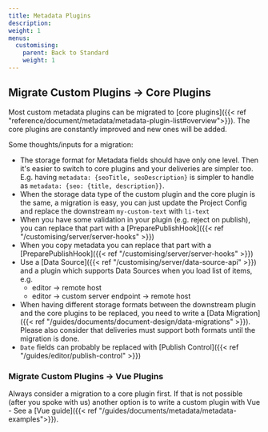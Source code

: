 ```yaml
---
title: Metadata Plugins
description:
weight: 1
menus:
  customising:
    parent: Back to Standard
    weight: 1
---
```


## Migrate Custom Plugins -> Core Plugins

Most custom metadata plugins can be migrated to [core plugins]({{< ref "reference/document/metadata/metadata-plugin-list#overview">}}). The core plugins are constantly improved and new ones will be added.

Some thoughts/inputs for a migration:
- The storage format for Metadata fields should have only one level. Then it's easier to switch to core plugins and your deliveries are simpler too. E.g. having `metadata: {seoTitle, seoDescription}` is simpler to handle as `metadata: {seo: {title, description}}`.
- When the storage data type of the custom plugin and the core plugin is the same, a migration is easy, you can just update the Project Config and replace the downstream `my-custom-text` with `li-text`
- When you have some validation in your plugin (e.g. reject on publish), you can replace that part with a [PreparePublishHook]({{< ref "/customising/server/server-hooks" >}})
- When you copy metadata you can replace that part with a [PreparePublishHook]({{< ref "/customising/server/server-hooks" >}})
- Use a [Data Source]({{< ref "/customising/server/data-source-api" >}}) and a plugin which supports Data Sources when you load list of items, e.g.
  - editor -> remote host
  - editor -> custom server endpoint -> remote host
- When having different storage formats between the downstream plugin and the core plugins to be replaced, you need to write a [Data Migration]({{< ref "/guides/documents/document-design/data-migrations" >}}). Please also consider that deliveries must support both formats until the migration is done.
- `Date` fields can probably be replaced with [Publish Control]({{< ref "/guides/editor/publish-control" >}})


### Migrate Custom Plugins -> Vue Plugins

Always consider a migration to a core plugin first. If that is not possible (after you spoke with us) another option is to write a custom plugin with Vue - See a [Vue guide]({{< ref "/guides/documents/metadata/metadata-examples">}}).